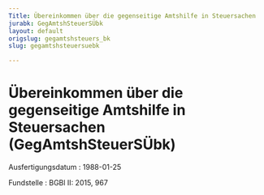 ```yaml
---
Title: Übereinkommen über die gegenseitige Amtshilfe in Steuersachen
jurabk: GegAmtshSteuerSÜbk
layout: default
origslug: gegamtshsteuers_bk
slug: gegamtshsteuersuebk

---
```


# Übereinkommen über die gegenseitige Amtshilfe in Steuersachen (GegAmtshSteuerSÜbk)

Ausfertigungsdatum
:   1988-01-25

Fundstelle
:   BGBl II: 2015, 967


